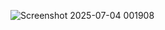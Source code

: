 ![Screenshot 2025-07-04 001908](https://github.com/user-attachments/assets/edf21cc7-b2d9-4cee-8063-e55989cbac9a)
